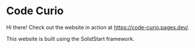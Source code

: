 # Code Curio

Hi there! Check out the website in action at https://code-curio.pages.dev/.

This website is built using the SolidStart framework.
